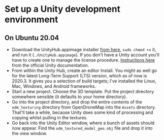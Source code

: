 # Set up a Unity development environment

## On Ubuntu 20.04
- Download the UnityHub.appimage installer [from here](https://unity3d.com/get-unity/download), ```sudo chmod +x``` it, and run it (```./UnityHub.appimage```). If you don't have a Unity account you'll have to create one to manage the license procedure. [Instructions here](https://docs.unity3d.com/Manual/GettingStartedInstallingHub.html) from the official Unity documentation.
- From within the Unity Hub, create an editor Install. You might as well go for the latest Long-Term Support (LTS) version, which as of now is 2020.3. It gives you a selection of build targets; I've installed the Linux, Mac, Windows, and Android frameworks.
- Start a new project. Choose the 3D template. Put the project directory somewhere sensible (it defaults to your home directory).
- Go into the project directory, and drop the entire contents of the ```odm_texturing``` directory from OpenDroneMap into the ```Assets``` directory. That'll take a while, because Unity does some kind of processing and copying whilst pulling in the textures.
- Go back into the Unity Editor window, where a bunch of assets should now appear. Find the ```odm_textured_model_geo.obj``` file and drop it into the view window.  
